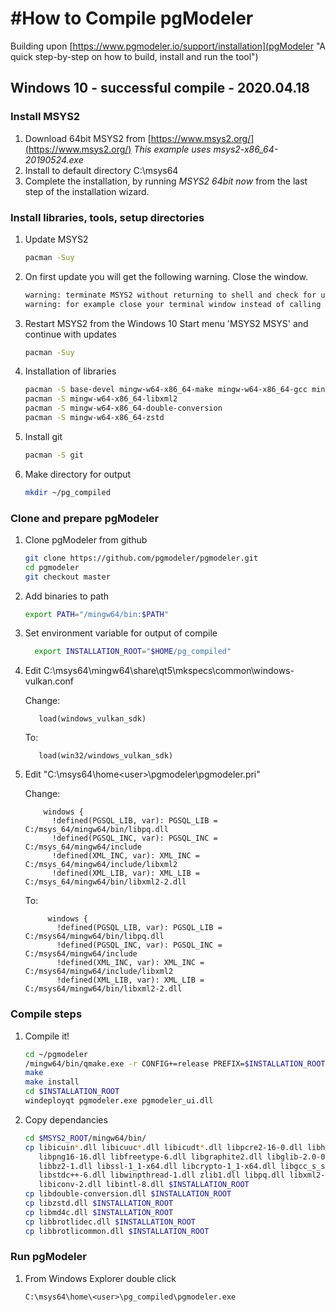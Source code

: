 #How to Compile pgModeler
=====

Building upon [https://www.pgmodeler.io/support/installation](pgModeler "A quick step-by-step on how to build, install and run the tool")


## Windows 10 - successful compile - 2020.04.18
### Install MSYS2
1. Download 64bit MSYS2 from [https://www.msys2.org/](https://www.msys2.org/)  *This example uses msys2-x86_64-20190524.exe*
2. Install to default directory C:\msys64
3. Complete the installation, by running *MSYS2 64bit now* from the last step of the installation wizard.

### Install libraries, tools, setup directories
1. Update MSYS2
   ```bash
   pacman -Suy
   ```

2. On first update you will get the following warning.  Close the window.
   ```bash
   warning: terminate MSYS2 without returning to shell and check for updates again
   warning: for example close your terminal window instead of calling exit
   ```

3. Restart MSYS2 from the Windows 10 Start menu 'MSYS2 MSYS' and continue with updates
   ```bash
   pacman -Suy
   ```

4. Installation of libraries 
   ```bash
   pacman -S base-devel mingw-w64-x86_64-make mingw-w64-x86_64-gcc mingw-w64-x86_64-postgresql mingw-w64-x86_64-qt5
   pacman -S mingw-w64-x86_64-libxml2
   pacman -S mingw-w64-x86_64-double-conversion
   pacman -S mingw-w64-x86_64-zstd
   ```
   
5. Install git
   ```bash
   pacman -S git
   ```

6. Make directory for output 
   ```bash
   mkdir ~/pg_compiled
   ```

### Clone and prepare pgModeler
1. Clone pgModeler from github

   ```bash
   git clone https://github.com/pgmodeler/pgmodeler.git
   cd pgmodeler
   git checkout master
   ```
   
2. Add binaries to path

   ```bash
   export PATH="/mingw64/bin:$PATH"
   ```
   
3. Set environment variable for output of compile

   ```bash
     export INSTALLATION_ROOT="$HOME/pg_compiled"
   ```
   
4. Edit C:\msys64\mingw64\share\qt5\mkspecs\common\windows-vulkan.conf

   Change:
   ```text
      load(windows_vulkan_sdk)
   ```
   To:
   ```text
      load(win32/windows_vulkan_sdk)
   ```

5. Edit "C:\msys64\home\<user>\pgmodeler\pgmodeler.pri"

   Change:
   ```text
       windows {
         !defined(PGSQL_LIB, var): PGSQL_LIB = C:/msys_64/mingw64/bin/libpq.dll
         !defined(PGSQL_INC, var): PGSQL_INC = C:/msys_64/mingw64/include
         !defined(XML_INC, var): XML_INC = C:/msys_64/mingw64/include/libxml2
         !defined(XML_LIB, var): XML_LIB = C:/msys_64/mingw64/bin/libxml2-2.dll
   ```
   To:
   ```text
        windows {
          !defined(PGSQL_LIB, var): PGSQL_LIB = C:/msys64/mingw64/bin/libpq.dll
          !defined(PGSQL_INC, var): PGSQL_INC = C:/msys64/mingw64/include
          !defined(XML_INC, var): XML_INC = C:/msys64/mingw64/include/libxml2
          !defined(XML_LIB, var): XML_LIB = C:/msys64/mingw64/bin/libxml2-2.dll
   ```



### Compile steps
1. Compile it!

   ```bash
   cd ~/pgmodeler
   /mingw64/bin/qmake.exe -r CONFIG+=release PREFIX=$INSTALLATION_ROOT pgmodeler.pro
   make
   make install
   cd $INSTALLATION_ROOT
   windeployqt pgmodeler.exe pgmodeler_ui.dll
   ```

2. Copy dependancies

   ```bash
   cd $MSYS2_ROOT/mingw64/bin/
   cp libicuin*.dll libicuuc*.dll libicudt*.dll libpcre2-16-0.dll libharfbuzz-0.dll \
      libpng16-16.dll libfreetype-6.dll libgraphite2.dll libglib-2.0-0.dll libpcre-1.dll \
      libbz2-1.dll libssl-1_1-x64.dll libcrypto-1_1-x64.dll libgcc_s_seh-1.dll \
      libstdc++-6.dll libwinpthread-1.dll zlib1.dll libpq.dll libxml2-2.dll liblzma-5.dll \
      libiconv-2.dll libintl-8.dll $INSTALLATION_ROOT
   cp libdouble-conversion.dll $INSTALLATION_ROOT
   cp libzstd.dll $INSTALLATION_ROOT
   cp libmd4c.dll $INSTALLATION_ROOT
   cp libbrotlidec.dll $INSTALLATION_ROOT
   cp libbrotlicommon.dll $INSTALLATION_ROOT
   ```

### Run pgModeler
1. From Windows Explorer double click
   ```
   C:\msys64\home\<user>\pg_compiled\pgmodeler.exe
   ```
